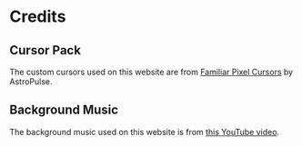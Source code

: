 # Credits

## Cursor Pack
The custom cursors used on this website are from [Familiar Pixel Cursors](https://astropulse.itch.io/familiar-pixel-cursors) by AstroPulse.

## Background Music
The background music used on this website is from [this YouTube video](https://www.youtube.com/watch?v=2qgoTEPzQJA).